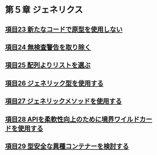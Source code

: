 # 第５章 ジェネリクス

## [項目23 新たなコードで原型を使用しない](./item23.md)

## [項目24 無検査警告を取り除く](./item24.md)

## [項目25 配列よりリストを選ぶ](./item25.md)

## [項目26 ジェネリック型を使用する](./item26.md)

## [項目27 ジェネリックメソッドを使用する](./item27.md)

## [項目28 APIを柔軟性向上のために境界ワイルドカードを使用する](./item28.md)

## [項目29 型安全な異種コンテナーを検討する](./item29.md)
